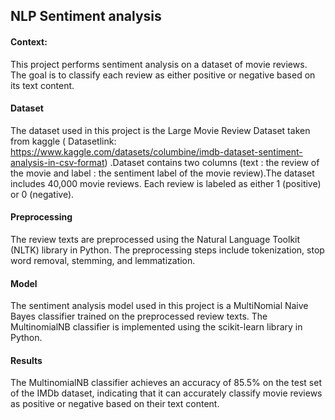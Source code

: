 ## NLP Sentiment analysis


#### Context:

This project performs sentiment analysis on a dataset of movie reviews. The goal is to classify each review as either positive or negative based on its text content.

#### Dataset
The dataset used in this project is the Large Movie Review Dataset taken from kaggle ( Datasetlink: https://www.kaggle.com/datasets/columbine/imdb-dataset-sentiment-analysis-in-csv-format) .Dataset contains two columns (text : the review of the movie and label : the sentiment label of the movie review).The dataset includes 40,000 movie reviews. Each review is labeled as either 1 (positive) or 0 (negative).

#### Preprocessing
The review texts are preprocessed using the Natural Language Toolkit (NLTK) library in Python. The preprocessing steps include tokenization, stop word removal, stemming, and lemmatization.

#### Model
The sentiment analysis model used in this project is a MultiNomial Naive Bayes classifier trained on the preprocessed review texts. The MultinomialNB classifier is implemented using the scikit-learn library in Python.

#### Results
The MultinomialNB classifier achieves an accuracy of 85.5% on the test set of the IMDb dataset, indicating that it can accurately classify movie reviews as positive or negative based on their text content.
